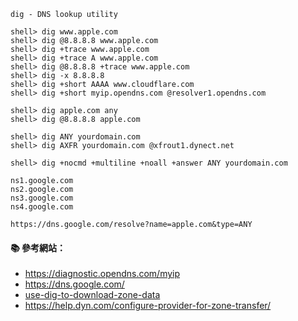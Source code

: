 `dig - DNS lookup utility`

```console
shell> dig www.apple.com
shell> dig @8.8.8.8 www.apple.com
shell> dig +trace www.apple.com
shell> dig +trace A www.apple.com
shell> dig @8.8.8.8 +trace www.apple.com
shell> dig -x 8.8.8.8
shell> dig +short AAAA www.cloudflare.com
shell> dig +short myip.opendns.com @resolver1.opendns.com

shell> dig apple.com any
shell> dig @8.8.8.8 apple.com 

shell> dig ANY yourdomain.com
shell> dig AXFR yourdomain.com @xfrout1.dynect.net

shell> dig +nocmd +multiline +noall +answer ANY yourdomain.com
```

```
ns1.google.com
ns2.google.com
ns3.google.com
ns4.google.com
```

`https://dns.google.com/resolve?name=apple.com&type=ANY`

#### :books: 參考網站：
- https://diagnostic.opendns.com/myip
- https://dns.google.com/
- [use-dig-to-download-zone-data](https://help.dyn.com/use-dig-to-download-zone-data/)
- https://help.dyn.com/configure-provider-for-zone-transfer/